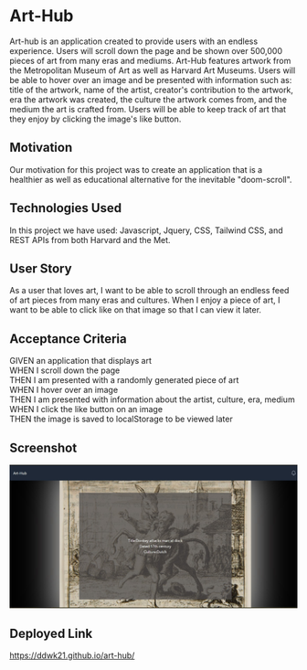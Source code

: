 # Art-Hub
Art-hub is an application created to provide users with an endless experience. Users will scroll down the page and be shown over 500,000 pieces of art from many eras and mediums. Art-Hub features artwork from the Metropolitan Museum of Art as well as Harvard Art Museums. Users will be able to hover over an image and be presented with information such as: title of the artwork, name of the artist, creator's contribution to the artwork, era the artwork was created, the culture the artwork comes from, and the medium the art is crafted from. Users will be able to keep track of art that they enjoy by clicking the image's like button.

## Motivation
Our motivation for this project was to create an application that is a healthier as well as educational alternative for the inevitable "doom-scroll". 

## Technologies Used
In this project we have used: Javascript, Jquery, CSS, Tailwind CSS, and REST APIs from both Harvard and the Met.

## User Story
As a user that loves art, I want to be able to scroll through an endless feed of art pieces from many eras and cultures. When I enjoy a piece of art, I want to be able to click like on that image so that I can view it later. 


## Acceptance Criteria
GIVEN an application that displays art
<br>
WHEN I scroll down the page
<br>
THEN I am presented with a randomly generated piece of art
<br>
WHEN I hover over an image
<br>
THEN I am presented with information about the artist, culture, era, medium
<br>
WHEN I click the like button on an image
<br>
THEN the image is saved to localStorage to be viewed later 


## Screenshot
<img src="assets\art-hub-screenshot.jpg" alt="An image of the world famous Art-Hub." />


## Deployed Link
https://ddwk21.github.io/art-hub/